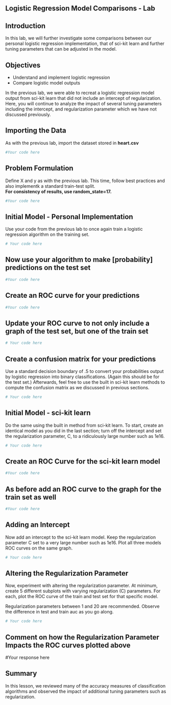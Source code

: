 
## Logistic Regression Model Comparisons - Lab

## Introduction

In this lab, we will further investigate some comparisons between our personal logistic regression implementation, that of sci-kit learn and further tuning parameters that can be adjusted in the model.

## Objectives

* Understand and implement logistic regression
* Compare logistic model outputs

In the previous lab, we were able to recreat a logistic regression model output from sci-kit learn that did not include an intercept of regularization. Here, you will continue to analyze the impact of several tuning parameters including the intercept, and regularization parameter which we have not discussed previously.

## Importing the Data

As with the previous lab, import the dataset stored in **heart.csv**


```python
#Your code here
```

## Problem Formulation

Define X and y as with the previous lab. This time, follow best practices and also implementk a standard train-test split.  
**For consistency of results, use random_state=17.**


```python
#Your code here
```

## Initial Model - Personal Implementation

Use your code from the previous lab to once again train a logistic regression algorithm on the training set.


```python
# Your code here
```

## Now use your algorithm to make [probability] predictions on the test set


```python
#Your code here
```

## Create an ROC curve for your predictions


```python
#Your code here
```

## Update your ROC curve to not only include a graph of the test set, but one of the train set


```python
# Your code here
```

## Create a confusion matrix for your predictions

Use a standard decision boundary of .5 to convert your probabilities output by logistic regression into binary classifications. (Again this should be for the test set.) Afterwards, feel free to use the built in sci-kit learn methods to compute the confusion matrix as we discussed in previous sections.


```python
# Your code here
```

## Initial Model - sci-kit learn

Do the same using the built in method from sci-kit learn. To start, create an identical model as you did in the last section; turn off the intercept and set the regularization parameter, C, to a ridiculously large number such as 1e16. 


```python
# Your code here
```

## Create an ROC Curve for the sci-kit learn model


```python
#Your code here
```

## As before add an ROC curve to the graph for the train set as well


```python
#Your code here
```

## Adding an Intercept

Now add an intercept to the sci-kit learn model. Keep the regularization parameter C set to a very large number such as 1e16. Plot all three models ROC curves on the same graph.


```python
# Your code here
```

## Altering the Regularization Parameter

Now, experiment with altering the regularization parameter. At minimum, create 5 different subplots with varying regularization (C) parameters. For each, plot the ROC curve of the train and test set for that specific model.  

Regularization parameters between 1 and 20 are recommended. Observe the difference in test and train auc as you go along.


```python
# Your code here
```

## Comment on how the Regularization Parameter Impacts the ROC curves plotted above

#Your response here

## Summary

In this lesson, we reviewed many of the accuracy measures of classification algorithms and observed the impact of additional tuning parameters such as regularization.
